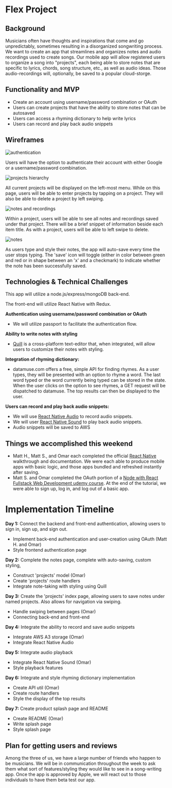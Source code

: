 # Flex Project

## Background

Musicians often have thoughts and inspirations that come and go unpredictably, sometimes resulting in a disorganized songwriting process.  We want to create an app that streamlines and organizes notes and audio recordings used to create songs.  Our mobile app will allow registered users to organize a song into "projects", each being able to store notes that are specific to lyrics, chords, song structure, etc., as well as audio ideas. Those audio-recordings will, optionally, be saved to a popular cloud-storge. 


## Functionality and MVP
* Create an account using username/password combination or OAuth
* Users can create projects that have the ability to store notes that can be autosaved
* Users can access a rhyming dictionary to help write lyrics
* Users can record and play back audio snippets


## Wireframes
![authentication](https://github.com/SHMMOD/flex-project/blob/master/wireframes/authentication.png)

Users will have the option to authenticate their account with either Google or a username/password combination. 

![projects hierarchy](https://github.com/SHMMOD/flex-project/blob/master/wireframes/project_hierarchy.png)

All current projects will be displayed on the left-most menu. While on this page, users will be able to enter projects by tapping on a project. They will also be able to delete a project by left swiping. 

![notes and recordings](https://github.com/SHMMOD/flex-project/blob/master/wireframes/notes_and_recordings.png)

Within a project, users will be able to see all notes and recordings saved under that project. There will be a brief snippet of information beside each item title. As with a project, users will be able to left swipe to delete. 

![notes](https://github.com/SHMMOD/flex-project/blob/master/wireframes/notes.png)

As users type and style their notes, the app will auto-save every time the user stops typing. The 'save' icon will toggle (either in color between green and red or in shape between an 'x' and a checkmark) to indicate whether the note has been successfully saved. 




## Technologies & Technical Challenges
This app will utilize a node.js/express/mongoDB back-end. 

The front-end will utilize React Native with Redux.  

**Authentication using username/password combination or OAuth**
* We will utilize passport to facilitate the authentication flow.

**Ability to write notes with styling**
* [Quill](https://quilljs.com) is a cross-platform text-editor that, when integrated, will allow users to customize their notes with styling. 

**Integration of rhyming dictionary:**
* datamuse.com offers a free, simple API for finding rhymes. As a user types, they will be presented with an option to rhyme a word. The last word typed or the word currently being typed can be stored in the state. When the user clicks on the option to see rhymes, a GET request will be dispatched to datamuse. The top results can then be displayed to the user. 

 **Users can record and play back audio snippets:**
* We will use [React Native Audio](https://github.com/jsierles/react-native-audio) to record audio snippets. 
* We will user [React Native Sound](https://github.com/zmxv/react-native-sound) to play back audio snippets.
* Audio snippets will be saved to AWS

## Things we accomplished this weekend
* Matt H., Matt S., and Omar each completed the official [React Native](https://facebook.github.io/react-native/) walkthrough and documentation. We were each able to produce mobile apps with basic logic, and those apps bundled and refreshed instantly after saving. 
* Matt S. and Omar completed the OAuth portion of a [Node with React Fullstack Web Development udemy course](https://www.udemy.com/node-with-react-fullstack-web-development/learn/v4/content). At the end of the tutorial, we were able to sign up, log in, and log out of a basic app. 


# Implementation Timeline
**Day 1:** Connect the backend and front-end authentication, allowing users to sign in, sign up, and sign out.
* Implement back-end authentication and user-creation using OAuth (Matt H. and Omar)
* Style frontend authentication page 

**Day 2:** Complete the notes page, complete with auto-saving, custom styling, 
* Construct 'projects' model (Omar)
* Create 'projects' route handlers 
* Integrate note-taking with styling using Quill 

**Day 3:** Create the 'projects' index page, allowing users to save notes under named projects. Also allows for navigation via swiping.
* Handle swiping between pages (Omar) 
* Connecting back-end and front-end

**Day 4:** Integrate the ability to record and save audio snippets
* Integrate AWS A3 storage (Omar)
* Integrate React Native Audio 

**Day 5:** Integrate audio playback
* Integrate React Native Sound (Omar)
* Style playback features 

**Day 6:** Integrate and style rhyming dictionary implementation
* Create API util (Omar) 
* Create route handlers 
* Style the display of the top results 

**Day 7:** Create product splash page and README
* Create README (Omar) 
* Write splash page 
* Style splash page

## Plan for getting users and reviews
Among the three of us, we have a large number of friends who happen to be musicians. We will be in communication throughout the week to ask them what sort of features/styling they would like to see in a song-writing app. Once the app is approved by Apple, we will react out to those individuals to have them beta test our app. 
